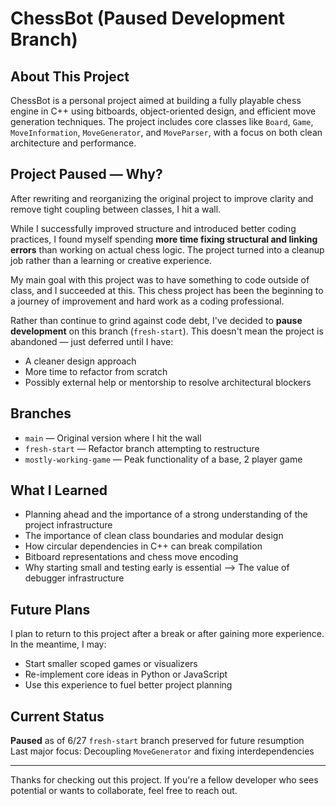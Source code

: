 # ChessBot (Paused Development Branch)

## About This Project

ChessBot is a personal project aimed at building a fully playable chess engine in C++ using bitboards, object-oriented design, and efficient move generation techniques. The project includes core classes like `Board`, `Game`, `MoveInformation`, `MoveGenerator`, and `MoveParser`, with a focus on both clean architecture and performance.

## Project Paused — Why?

After rewriting and reorganizing the original project to improve clarity and remove tight coupling between classes, I hit a wall.

While I successfully improved structure and introduced better coding practices, I found myself spending **more time fixing structural and linking errors** than working on actual chess logic. The project turned into a cleanup job rather than a learning or creative experience.

My main goal with this project was to have something to code outside of class, and I succeeded at this. This chess project has been the beginning to a journey of improvement and hard work as a coding professional.

Rather than continue to grind against code debt, I've decided to **pause development** on this branch (`fresh-start`). This doesn't mean the project is abandoned — just deferred until I have:
- A cleaner design approach
- More time to refactor from scratch
- Possibly external help or mentorship to resolve architectural blockers

## Branches

- `main` — Original version where I hit the wall
- `fresh-start` — Refactor branch attempting to restructure
- `mostly-working-game` — Peak functionality of a base, 2 player game

## What I Learned
- Planning ahead and the importance of a strong understanding of the project infrastructure
- The importance of clean class boundaries and modular design
- How circular dependencies in C++ can break compilation
- Bitboard representations and chess move encoding
- Why starting small and testing early is essential --> The value of debugger infrastructure

## Future Plans

I plan to return to this project after a break or after gaining more experience. In the meantime, I may:
- Start smaller scoped games or visualizers
- Re-implement core ideas in Python or JavaScript
- Use this experience to fuel better project planning

## Current Status

**Paused** as of 6/27
`fresh-start` branch preserved for future resumption  
Last major focus: Decoupling `MoveGenerator` and fixing interdependencies

---

Thanks for checking out this project. If you're a fellow developer who sees potential or wants to collaborate, feel free to reach out.
